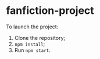 # fanfiction-project
To launch the project:
1. Clone the repository;
2. ```npm install```;
3. Run ```npm start```.